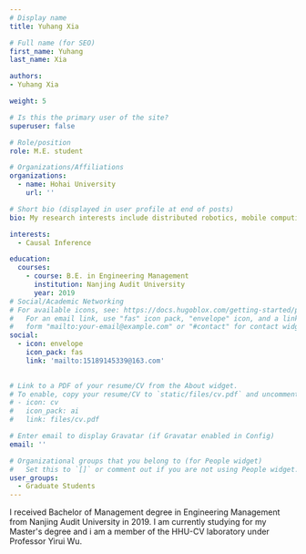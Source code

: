 ```yaml
---
# Display name
title: Yuhang Xia

# Full name (for SEO)
first_name: Yuhang
last_name: Xia

authors:
- Yuhang Xia

weight: 5

# Is this the primary user of the site?
superuser: false

# Role/position
role: M.E. student

# Organizations/Affiliations
organizations:
  - name: Hohai University
    url: ''

# Short bio (displayed in user profile at end of posts)
bio: My research interests include distributed robotics, mobile computing and programmable matter.

interests:
  - Causal Inference

education:
  courses:
    - course: B.E. in Engineering Management
      institution: Nanjing Audit University
      year: 2019
# Social/Academic Networking
# For available icons, see: https://docs.hugoblox.com/getting-started/page-builder/#icons
#   For an email link, use "fas" icon pack, "envelope" icon, and a link in the
#   form "mailto:your-email@example.com" or "#contact" for contact widget.
social:
  - icon: envelope
    icon_pack: fas
    link: 'mailto:15189145339@163.com'

  
# Link to a PDF of your resume/CV from the About widget.
# To enable, copy your resume/CV to `static/files/cv.pdf` and uncomment the lines below.
# - icon: cv
#   icon_pack: ai
#   link: files/cv.pdf

# Enter email to display Gravatar (if Gravatar enabled in Config)
email: ''

# Organizational groups that you belong to (for People widget)
#   Set this to `[]` or comment out if you are not using People widget.
user_groups:
  - Graduate Students
---
```


I received Bachelor of Management degree in Engineering Management from Nanjing Audit University in 2019. I am currently studying for my Master's degree and i am a member of the HHU-CV laboratory under Professor Yirui Wu.
